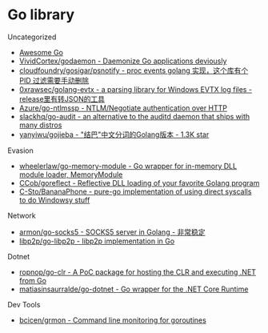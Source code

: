 # Go library

Uncategorized

* [Awesome Go](https://awesome-go.com/)
* [VividCortex/godaemon - Daemonize Go applications deviously](https://github.com/VividCortex/godaemon)
* [cloudfoundry/gosigar/psnotify - proc events golang 实现，这个库有个 PID 过滤需要手动删除](https://github.com/cloudfoundry/gosigar/tree/master/psnotify)
* [0xrawsec/golang-evtx - a parsing library for Windows EVTX log files - release里有转JSON的工具](https://github.com/0xrawsec/golang-evtx)
* [Azure/go-ntlmssp - NTLM/Negotiate authentication over HTTP](https://github.com/Azure/go-ntlmssp)
* [slackhq/go-audit - an alternative to the auditd daemon that ships with many distros](https://github.com/slackhq/go-audit)
* [yanyiwu/gojieba - "结巴"中文分词的Golang版本 - 1.3K star](https://github.com/yanyiwu/gojieba)

Evasion

* [wheelerlaw/go-memory-module - Go wrapper for in-memory DLL module loader, MemoryModule](https://github.com/wheelerlaw/go-memory-module)
* [CCob/goreflect - Reflective DLL loading of your favorite Golang program](https://github.com/CCob/goreflect)
* [C-Sto/BananaPhone - pure-go implementation of using direct syscalls to do Windowsy stuff](https://github.com/C-Sto/BananaPhone)

Network

* [armon/go-socks5 - SOCKS5 server in Golang - 非常稳定](https://github.com/armon/go-socks5)
* [libp2p/go-libp2p - libp2p implementation in Go](https://github.com/libp2p/go-libp2p)

Dotnet

* [ropnop/go-clr - A PoC package for hosting the CLR and executing .NET from Go](https://github.com/ropnop/go-clr)
* [matiasinsaurralde/go-dotnet - Go wrapper for the .NET Core Runtime](https://github.com/matiasinsaurralde/go-dotnet)

Dev Tools

* [bcicen/grmon - Command line monitoring for goroutines](https://github.com/bcicen/grmon)
